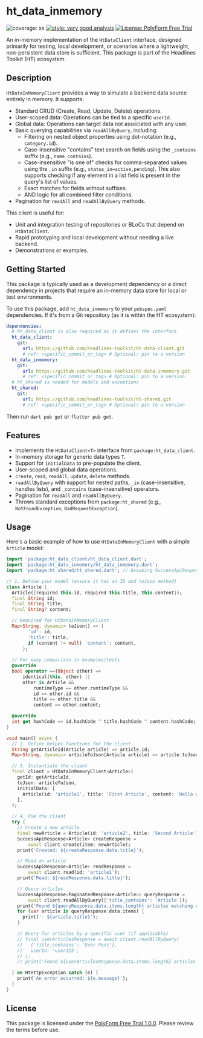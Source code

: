 # ht_data_inmemory

![coverage: xx](https://img.shields.io/badge/coverage-75-green)
[![style: very good analysis](https://img.shields.io/badge/style-very_good_analysis-B22C89.svg)](https://pub.dev/packages/very_good_analysis)
[![License: PolyForm Free Trial](https://img.shields.io/badge/License-PolyForm%20Free%20Trial-blue)](https://polyformproject.org/licenses/free-trial/1.0.0)

An in-memory implementation of the `HtDataClient` interface, designed primarily for testing, local development, or scenarios where a lightweight, non-persistent data store is sufficient. This package is part of the Headlines Toolkit (HT) ecosystem.

## Description

`HtDataInMemoryClient` provides a way to simulate a backend data source entirely in memory. It supports:
- Standard CRUD (Create, Read, Update, Delete) operations.
- User-scoped data: Operations can be tied to a specific `userId`.
- Global data: Operations can target data not associated with any user.
- Basic querying capabilities via `readAllByQuery`, including:
    - Filtering on nested object properties using dot-notation (e.g., `category.id`).
    - Case-insensitive "contains" text search on fields using the `_contains` suffix (e.g., `name_contains`).
    - Case-insensitive "is one of" checks for comma-separated values using the `_in` suffix (e.g., `status_in=active,pending`). This also supports checking if any element in a list field is present in the query's list of values.
    - Exact matches for fields without suffixes.
    - AND logic for all combined filter conditions.
- Pagination for `readAll` and `readAllByQuery` methods.

This client is useful for:
- Unit and integration testing of repositories or BLoCs that depend on `HtDataClient`.
- Rapid prototyping and local development without needing a live backend.
- Demonstrations or examples.

## Getting Started

This package is typically used as a development dependency or a direct dependency in projects that require an in-memory data store for local or test environments.

To use this package, add `ht_data_inmemory` to your `pubspec.yaml` dependencies. If it's from a Git repository (as it is within the HT ecosystem):

```yaml
dependencies:
  # ht_data_client is also required as it defines the interface
  ht_data_client:
    git:
      url: https://github.com/headlines-toolkit/ht-data-client.git
      # ref: <specific_commit_or_tag> # Optional: pin to a version
  ht_data_inmemory:
    git:
      url: https://github.com/headlines-toolkit/ht-data-inmemory.git
      # ref: <specific_commit_or_tag> # Optional: pin to a version
  # ht_shared is needed for models and exceptions
  ht_shared:
    git:
      url: https://github.com/headlines-toolkit/ht-shared.git
      # ref: <specific_commit_or_tag> # Optional: pin to a version
```

Then run `dart pub get` or `flutter pub get`.

## Features

- Implements the `HtDataClient<T>` interface from `package:ht_data_client`.
- In-memory storage for generic data types `T`.
- Support for `initialData` to pre-populate the client.
- User-scoped and global data operations.
- `create`, `read`, `readAll`, `update`, `delete` methods.
- `readAllByQuery` with support for nested paths, `_in` (case-insensitive, handles lists), and `_contains` (case-insensitive) operators.
- Pagination for `readAll` and `readAllByQuery`.
- Throws standard exceptions from `package:ht_shared` (e.g., `NotFoundException`, `BadRequestException`).

## Usage

Here's a basic example of how to use `HtDataInMemoryClient` with a simple `Article` model:

```dart
import 'package:ht_data_client/ht_data_client.dart';
import 'package:ht_data_inmemory/ht_data_inmemory.dart';
import 'package:ht_shared/ht_shared.dart'; // Assuming SuccessApiResponse etc. are here

// 1. Define your model (ensure it has an ID and toJson method)
class Article {
  Article({required this.id, required this.title, this.content});
  final String id;
  final String title;
  final String? content;

  // Required for HtDataInMemoryClient
  Map<String, dynamic> toJson() => {
        'id': id,
        'title': title,
        if (content != null) 'content': content,
      };
  
  // For easy comparison in examples/tests
  @override
  bool operator ==(Object other) =>
      identical(this, other) ||
      other is Article &&
          runtimeType == other.runtimeType &&
          id == other.id &&
          title == other.title &&
          content == other.content;

  @override
  int get hashCode => id.hashCode ^ title.hashCode ^ content.hashCode;
}

void main() async {
  // 2. Define helper functions for the client
  String getArticleId(Article article) => article.id;
  Map<String, dynamic> articleToJson(Article article) => article.toJson();

  // 3. Instantiate the client
  final client = HtDataInMemoryClient<Article>(
    getId: getArticleId,
    toJson: articleToJson,
    initialData: [
      Article(id: 'article1', title: 'First Article', content: 'Hello world!'),
    ],
  );

  // 4. Use the client
  try {
    // Create a new article
    final newArticle = Article(id: 'article2', title: 'Second Article');
    SuccessApiResponse<Article> createResponse =
        await client.create(item: newArticle);
    print('Created: ${createResponse.data.title}');

    // Read an article
    SuccessApiResponse<Article> readResponse =
        await client.read(id: 'article1');
    print('Read: ${readResponse.data.title}');

    // Query articles
    SuccessApiResponse<PaginatedResponse<Article>> queryResponse =
        await client.readAllByQuery({'title_contains': 'Article'});
    print('Found ${queryResponse.data.items.length} articles matching query:');
    for (var article in queryResponse.data.items) {
      print('- ${article.title}');
    }

    // Query for articles by a specific user (if applicable)
    // final userArticlesResponse = await client.readAllByQuery(
    //   {'title_contains': 'User Post'},
    //   userId: 'user123',
    // );
    // print('Found ${userArticlesResponse.data.items.length} articles for user123.');

  } on HtHttpException catch (e) {
    print('An error occurred: ${e.message}');
  }
}
```

## License

This package is licensed under the [PolyForm Free Trial 1.0.0](LICENSE). Please review the terms before use.
